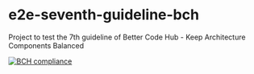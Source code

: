 # e2e-seventh-guideline-bch
Project to test the 7th guideline of Better Code Hub - Keep Architecture Components Balanced

[![BCH compliance](https://bettercodehub.com/edge/badge/wlsf82/e2e-seventh-guideline-bch?branch=master)](https://bettercodehub.com/)
